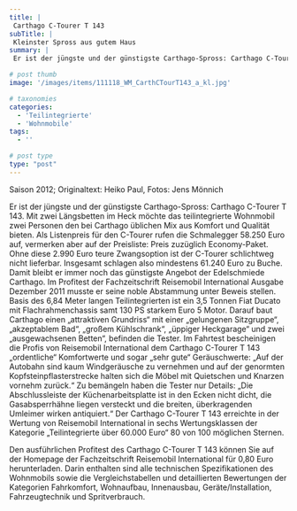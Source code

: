 ```yaml
---
title: |
 Carthago C-Tourer T 143
subTitle: |
 Kleinster Spross aus gutem Haus
summary: |
 Er ist der jüngste und der günstigste Carthago-Spross: Carthago C-Tourer T 143. Mit zwei Längsbetten im Heck möchte das teilintegrierte Wohnmobil zwei Personen den bei Carthago üblichen Mix aus Komfort und Qualität bieten. Als Listenpreis für den C-Tourer rufen die Schmalegger 58.250 Euro auf, vermerken aber auf der Preisliste:

# post thumb
image: '/images/items/111118_WM_CarthCTourT143_a_kl.jpg'

# taxonomies
categories: 
  - 'Teilintegrierte'
  - 'Wohnmobile'
tags:
  - ''

# post type
type: "post"
---
```


Saison 2012; Originaltext: Heiko Paul, Fotos: Jens Mönnich

Er ist der jüngste und der günstigste Carthago-Spross: Carthago C-Tourer T 143. Mit zwei Längsbetten im Heck möchte das teilintegrierte Wohnmobil zwei Personen den bei Carthago üblichen Mix aus Komfort und Qualität bieten. Als Listenpreis für den C-Tourer rufen die Schmalegger 58.250 Euro auf, vermerken aber auf der Preisliste: Preis zuzüglich Economy-Paket. Ohne diese 2.990 Euro teure Zwangsoption ist der C-Tourer schlichtweg nicht lieferbar. Insgesamt schlagen also mindestens 61.240 Euro zu Buche. Damit bleibt er immer noch das günstigste Angebot der Edelschmiede Carthago. Im Profitest der Fachzeitschrift Reisemobil International Ausgabe Dezember 2011 musste er seine noble Abstammung unter Beweis stellen. Basis des 6,84 Meter langen Teilintegrierten ist ein 3,5 Tonnen Fiat Ducato mit Flachrahmenchassis samt 130 PS starkem Euro 5 Motor. Darauf baut Carthago einen „attraktiven Grundriss“ mit einer „gelungenen Sitzgruppe“, „akzeptablem Bad“, „großem Kühlschrank“, „üppiger Heckgarage“ und zwei „ausgewachsenen Betten“, befinden die Tester. Im Fahrtest bescheinigen die Profis von Reisemobil International dem Carthago C-Tourer T 143 „ordentliche“ Komfortwerte und sogar „sehr gute“ Geräuschwerte: „Auf der Autobahn sind kaum Windgeräusche zu vernehmen und auf der genormten Kopfsteinpflasterstrecke halten sich die Möbel mit Quietschen und Knarzen vornehm zurück.“ Zu bemängeln haben die Tester nur Details: „Die Abschlussleiste der Küchenarbeitsplatte ist in den Ecken nicht dicht, die Gasabsperrhähne liegen versteckt und die breiten, überkragenden Umleimer wirken antiquiert.“ Der Carthago C-Tourer T 143 erreichte in der Wertung von Reisemobil International in sechs Wertungsklassen der Kategorie „Teilintegrierte über 60.000 Euro“ 80 von 100 möglichen Sternen.

Den ausführlichen Profitest des Carthago C-Tourer T 143 können Sie auf der Homepage der Fachzeitschrift Reisemobil International für 0,80 Euro herunterladen. Darin enthalten sind alle technischen Spezifikationen des Wohnmobils sowie die Vergleichstabellen und detaillierten Bewertungen der Kategorien Fahrkomfort, Wohnaufbau, Innenausbau, Geräte/Installation, Fahrzeugtechnik und Spritverbrauch.